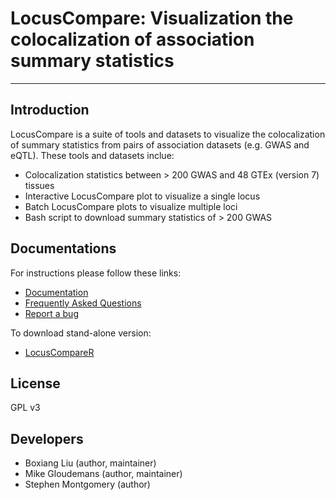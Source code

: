 # LocusCompare: Visualization the colocalization of association summary statistics 

---

## Introduction
LocusCompare is a suite of tools and datasets to visualize the colocalization of summary statistics from pairs of association datasets (e.g. GWAS and eQTL). These tools and datasets inclue: 

- Colocalization statistics between > 200 GWAS and 48 GTEx (version 7) tissues
- Interactive LocusCompare plot to visualize a single locus
- Batch LocusCompare plots to visualize multiple loci
- Bash script to download summary statistics of > 200 GWAS

## Documentations
For instructions please follow these links: 

- [Documentation](https://github.com/boxiangliu/locuscompare/wiki)
- [Frequently Asked Questions](https://github.com/boxiangliu/locuscompare/wiki/FAQ)
- [Report a bug](https://github.com/boxiangliu/locuscompare/issues)

To download stand-alone version:

- [LocusCompareR](https://github.com/boxiangliu/locuscomparer)


## License
GPL v3

## Developers
- Boxiang Liu (author, maintainer)
- Mike Gloudemans (author, maintainer)
- Stephen Montgomery (author)







